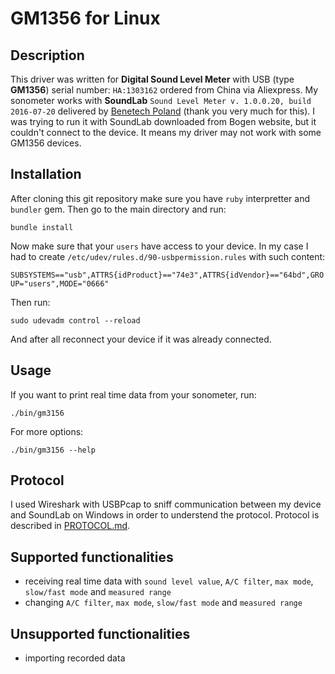 # GM1356 for Linux

## Description
This driver was written for **Digital Sound Level Meter** with USB (type **GM1356**) serial number: `HA:1303162` ordered from China via Aliexpress. My sonometer works with **SoundLab** `Sound Level Meter v. 1.0.0.20, build 2016-07-20` delivered by [Benetech Poland](https://benetech-poland.pl/) (thank you very much for this). I was trying to run it with SoundLab downloaded from Bogen website, but it couldn't connect to the device. It means my driver may not work with some GM1356 devices.

## Installation
After cloning this git repository make sure you have `ruby` interpretter and `bundler` gem. Then go to the main directory and run:

```bundle install```

Now make sure that your `users` have access to your device. In my case I had to create `/etc/udev/rules.d/90-usbpermission.rules` with such content:

```SUBSYSTEMS=="usb",ATTRS{idProduct}=="74e3",ATTRS{idVendor}=="64bd",GROUP="users",MODE="0666"```

Then run:

```sudo udevadm control --reload```

And after all reconnect your device if it was already connected.

## Usage
If you want to print real time data from your sonometer, run:

```./bin/gm3156```

For more options:

```./bin/gm3156 --help```

## Protocol
I used Wireshark with USBPcap to sniff communication between my device and SoundLab on Windows in order to understend the protocol. Protocol is described in [PROTOCOL.md](PROTOCOL.md).

## Supported functionalities
* receiving real time data with `sound level value`, `A/C filter`, `max mode`, `slow/fast mode` and `measured range`
* changing `A/C filter`, `max mode`, `slow/fast mode` and `measured range`

## Unsupported functionalities
* importing recorded data
